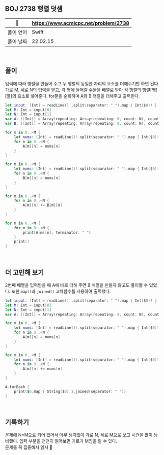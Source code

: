 ## BOJ 2738 행렬 덧셈

|🔗|https://www.acmicpc.net/problem/2738|
|---|---|
|풀이 언어|Swift|
|풀이 날짜|22.02.15|

</br>


##  풀이
입력에 따라 행렬을 만들어 주고 두 행렬의 동일한 자리의 요소를 더해주기만 하면 된다.
가로 M, 세로 N의 입력을 받고, 각 행에 들어갈 수들을 배열로 받아 각 행렬의 행렬[행][열]의 요소로 넣어준다.
for문을 순회하며 A와 B 행렬을 더해주고 출력한다.

```Swift
let input: [Int] = readLine()!.split(separator: " ").map { Int($0)! }
let M: Int = input[0]
let N: Int = input[1]
var A: [[Int]] = Array(repeating: Array(repeating: 0, count: N), count: M)
var B: [[Int]] = Array(repeating: Array(repeating: 0, count: N), count: M)

for m in 0..<M {
    let nums: [Int] = readLine()!.split(separator: " ").map { Int($0)! }
    for n in 0..<N {
        A[m][n] = nums[n]
    }
}

for m in 0..<M {
    let nums: [Int] = readLine()!.split(separator: " ").map { Int($0)! }
    for n in 0..<N {
        B[m][n] = nums[n]
    }
}

for m in 0..<M {
    for n in 0..<N {
        A[m][n] += B[m][n]
    }
}

for m in 0..<M {
    for n in 0..<N {
        print(A[m][n], terminator: " ")
    }
    print()
}
```

</br>

## 더 고민해 보기

2번째 배열을 입력받을 때 A에 바로 더해 주면 B 배열을 만들지 않고도 풀이할 수 있었다. 또한 `map()`과 `joined()` 고차함수를 사용하여 출력했다.

```Swift
let input: [Int] = readLine()!.split(separator: " ").map { Int($0)! }
let M: Int = input[0]
let N: Int = input[1]
var A: [[Int]] = Array(repeating: Array(repeating: 0, count: N), count: M)

for m in 0..<M {
    let nums: [Int] = readLine()!.split(separator: " ").map { Int($0)! }
    for n in 0..<N {
        A[m][n] = nums[n]
    }
}

for m in 0..<M {
    let nums: [Int] = readLine()!.split(separator: " ").map { Int($0)! }
    for n in 0..<N {
        A[m][n] += nums[n]
    }
}

A.forEach {
    print($0.map { String($0) }.joined(separator: " "))
}

```

</br>

## 기록하기

문제에 N*M으로 되어 있어서 아무 생각없이 가로 N, 세로 M으로 보고 시간을 많이 낭비했다. 입력 부분을 천천히 읽어보면 가로가 M임을 알 수 있다. </br>
문제를 꼭 집중해서 읽자 🥲
